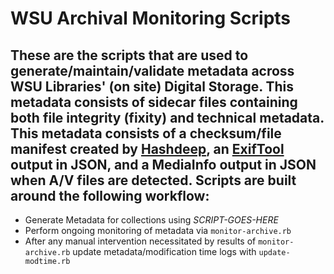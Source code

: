 # WSU Archival Monitoring Scripts

## These are the scripts that are used to generate/maintain/validate metadata across WSU Libraries' (on site) Digital Storage. This metadata consists of sidecar files containing both file integrity (fixity) and technical metadata. This metadata consists of a checksum/file manifest created by [Hashdeep](http://md5deep.sourceforge.net/start-hashdeep.html), an [ExifTool](https://www.sno.phy.queensu.ca/~phil/exiftool/) output in JSON, and a MediaInfo output in JSON when A/V files are detected. Scripts are built around the following workflow:

* Generate Metadata for collections using _SCRIPT-GOES-HERE_
* Perform ongoing monitoring of metadata via `monitor-archive.rb`
* After any manual intervention necessitated by results of `monitor-archive.rb` update metadata/modification time logs with `update-modtime.rb`

